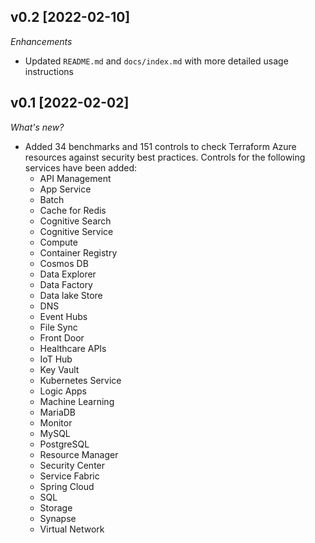 ## v0.2 [2022-02-10]

_Enhancements_

- Updated `README.md` and `docs/index.md` with more detailed usage instructions

## v0.1 [2022-02-02]

_What's new?_

- Added 34 benchmarks and 151 controls to check Terraform Azure resources against security best practices. Controls for the following services have been added:
  - API Management
  - App Service
  - Batch
  - Cache for Redis
  - Cognitive Search
  - Cognitive Service
  - Compute
  - Container Registry
  - Cosmos DB
  - Data Explorer
  - Data Factory
  - Data lake Store
  - DNS
  - Event Hubs
  - File Sync
  - Front Door
  - Healthcare APIs
  - IoT Hub
  - Key Vault
  - Kubernetes Service
  - Logic Apps
  - Machine Learning
  - MariaDB
  - Monitor
  - MySQL
  - PostgreSQL
  - Resource Manager
  - Security Center
  - Service Fabric
  - Spring Cloud
  - SQL
  - Storage
  - Synapse
  - Virtual Network
